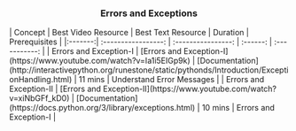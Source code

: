 <h3 align="center"> Errors and Exceptions </h3>
| Concept | Best Video Resource | Best Text Resource | Duration | Prerequisites |
|:-------:| :-----------------: | :----------------: | :------: | :-----------: |
| Errors and Exception-I | [Errors and Exception-I](https://www.youtube.com/watch?v=Ia1i5EIGp9k) | [Documentation](http://interactivepython.org/runestone/static/pythonds/Introduction/ExceptionHandling.html) | 11 mins | Understand Error Messages |
| Errors and Exception-II | [Errors and Exception-II](https://www.youtube.com/watch?v=xiNbGFf_kD0) | [Documentation](https://docs.python.org/3/library/exceptions.html) | 10 mins | Errors and Exception-I |
